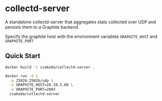 collectd-server
===============

A standalone collectd-server that aggregates stats collected over UDP and persists them to a Graphite backend.

Specify the graphite host with the environment variables ```GRAPHITE_HOST``` and ```GRAPHITE_PORT```

## Quick Start

```sh
docker build -t csakoda/collectd-server .
```

```sh
docker run -d \
  -p 25826:25826/udp \
  -e GRAPHITE_HOST=10.10.2.60 \
  -e GRAPHITE_PORT=2003
  csakoda/collectd-server
```

